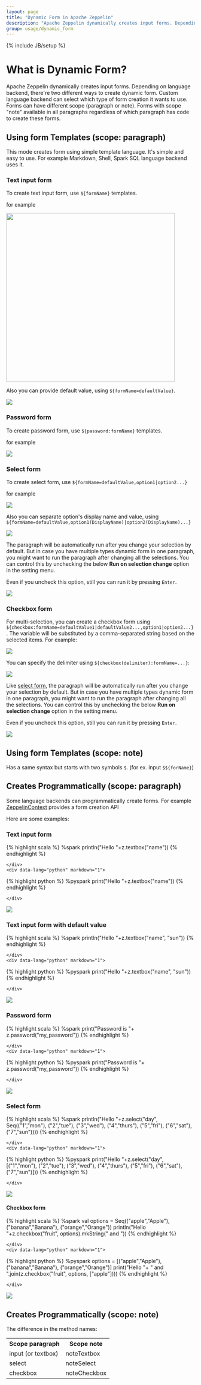 ```yaml
---
layout: page
title: "Dynamic Form in Apache Zeppelin"
description: "Apache Zeppelin dynamically creates input forms. Depending on language backend, there're two different ways to create dynamic form."
group: usage/dynamic_form 
---
```

<!--
Licensed under the Apache License, Version 2.0 (the "License");
you may not use this file except in compliance with the License.
You may obtain a copy of the License at

http://www.apache.org/licenses/LICENSE-2.0

Unless required by applicable law or agreed to in writing, software
distributed under the License is distributed on an "AS IS" BASIS,
WITHOUT WARRANTIES OR CONDITIONS OF ANY KIND, either express or implied.
See the License for the specific language governing permissions and
limitations under the License.
-->
{% include JB/setup %}

# What is Dynamic Form?

<div id="toc"></div>

Apache Zeppelin dynamically creates input forms. Depending on language backend, there're two different ways to create dynamic form.
Custom language backend can select which type of form creation it wants to use. Forms can have different scope (paragraph or note). 
Forms with scope "note" available in all paragraphs regardless of which paragraph has code to create these forms.

## Using form Templates (scope: paragraph)

This mode creates form using simple template language. It's simple and easy to use. For example Markdown, Shell, Spark SQL language backend uses it.

### Text input form

To create text input form, use `${formName}` templates.

for example

<img class="img-responsive" src="{{BASE_PATH}}/assets/themes/zeppelin/img/screenshots/form_input.png" width="450px" />


Also you can provide default value, using `${formName=defaultValue}`.

<img src="{{BASE_PATH}}/assets/themes/zeppelin/img/screenshots/form_input_default.png" />

### Password form

To create password form, use `${password:formName}` templates.

for example

<img class="img-responsive" src="{{BASE_PATH}}/assets/themes/zeppelin/img/screenshots/form_password.png" />


### Select form

To create select form, use `${formName=defaultValue,option1|option2...}`

for example

<img src="{{BASE_PATH}}/assets/themes/zeppelin/img/screenshots/form_select.png" />

Also you can separate option's display name and value, using `${formName=defaultValue,option1(DisplayName)|option2(DisplayName)...}`

<img src="{{BASE_PATH}}/assets/themes/zeppelin/img/screenshots/form_select_displayname.png" />

The paragraph will be automatically run after you change your selection by default.
But in case you have multiple types dynamic form in one paragraph, you might want to run the paragraph after changing all the selections.
You can control this by unchecking the below **Run on selection change** option in the setting menu.

Even if you uncheck this option, still you can run it by pressing `Enter`.

<img src="{{BASE_PATH}}/assets/themes/zeppelin/img/screenshots/selectForm-checkbox.png" />

### Checkbox form

For multi-selection, you can create a checkbox form using `${checkbox:formName=defaultValue1|defaultValue2...,option1|option2...}`. The variable will be substituted by a comma-separated string based on the selected items. For example:

<img src="{{BASE_PATH}}/assets/themes/zeppelin/img/screenshots/form_checkbox.png">

You can specify the delimiter using `${checkbox(delimiter):formName=...}`:

<img src="{{BASE_PATH}}/assets/themes/zeppelin/img/screenshots/form_checkbox_delimiter.png">

Like [select form](#select-form), the paragraph will be automatically run after you change your selection by default.
But in case you have multiple types dynamic form in one paragraph, you might want to run the paragraph after changing all the selections.
You can control this by unchecking the below **Run on selection change** option in the setting menu.

Even if you uncheck this option, still you can run it by pressing `Enter`.

<img src="{{BASE_PATH}}/assets/themes/zeppelin/img/screenshots/selectForm-checkbox.png" />

## Using form Templates (scope: note)

Has a same syntax but starts with two symbols `$`. (for ex. input `$${forName}`)

## Creates Programmatically (scope: paragraph)

Some language backends can programmatically create forms. For example [ZeppelinContext](../../interpreter/spark.html#zeppelincontext) provides a form creation API

Here are some examples:

### Text input form
<div class="codetabs">
    <div data-lang="scala" markdown="1">

{% highlight scala %}
%spark
println("Hello "+z.textbox("name"))
{% endhighlight %}

    </div>
    <div data-lang="python" markdown="1">

{% highlight python %}
%pyspark
print("Hello "+z.textbox("name"))
{% endhighlight %}

    </div>
</div>
<img src="{{BASE_PATH}}/assets/themes/zeppelin/img/screenshots/form_input_prog.png" />

### Text input form with default value
<div class="codetabs">
    <div data-lang="scala" markdown="1">

{% highlight scala %}
%spark
println("Hello "+z.textbox("name", "sun")) 
{% endhighlight %}

    </div>
    <div data-lang="python" markdown="1">

{% highlight python %}
%pyspark
print("Hello "+z.textbox("name", "sun"))
{% endhighlight %}

    </div>
</div>
<img src="{{BASE_PATH}}/assets/themes/zeppelin/img/screenshots/form_input_default_prog.png" />

### Password form
<div class="codetabs">
    <div data-lang="scala" markdown="1">

{% highlight scala %}
%spark
print("Password is "+ z.password("my_password"))
{% endhighlight %}

    </div>
    <div data-lang="python" markdown="1">

{% highlight python %}
%pyspark
print("Password is "+ z.password("my_password"))
{% endhighlight %}

    </div>
</div>
<img src="{{BASE_PATH}}/assets/themes/zeppelin/img/screenshots/form_password_prog.png" />

### Select form
<div class="codetabs">
    <div data-lang="scala" markdown="1">

{% highlight scala %}
%spark
println("Hello "+z.select("day", Seq(("1","mon"),
                                    ("2","tue"),
                                    ("3","wed"),
                                    ("4","thurs"),
                                    ("5","fri"),
                                    ("6","sat"),
                                    ("7","sun"))))
{% endhighlight %}

    </div>
    <div data-lang="python" markdown="1">

{% highlight python %}
%pyspark
print("Hello "+z.select("day", [("1","mon"),
                                ("2","tue"),
                                ("3","wed"),
                                ("4","thurs"),
                                ("5","fri"),
                                ("6","sat"),
                                ("7","sun")]))
{% endhighlight %}

    </div>
</div>
<img src="{{BASE_PATH}}/assets/themes/zeppelin/img/screenshots/form_select_prog.png" />

#### Checkbox form
<div class="codetabs">
    <div data-lang="scala" markdown="1">

{% highlight scala %}
%spark
val options = Seq(("apple","Apple"), ("banana","Banana"), ("orange","Orange"))
println("Hello "+z.checkbox("fruit", options).mkString(" and "))
{% endhighlight %}

    </div>
    <div data-lang="python" markdown="1">

{% highlight python %}
%pyspark
options = [("apple","Apple"), ("banana","Banana"), ("orange","Orange")]
print("Hello "+ " and ".join(z.checkbox("fruit", options, ["apple"])))
{% endhighlight %}

    </div>
</div>
<img src="{{BASE_PATH}}/assets/themes/zeppelin/img/screenshots/form_checkbox_prog.png" />

## Creates Programmatically (scope: note)

The difference in the method names:

<table class="table-configuration">
  <tr>
    <th>Scope paragraph</th>
    <th>Scope note</th>
  </tr>
  <tr>
    <td>input (or textbox)</td>
    <td>noteTextbox</td>
  </tr>
  <tr>
    <td>select</td>
    <td>noteSelect</td>
  </tr>
  <tr>
    <td>checkbox</td>
    <td>noteCheckbox</td>
  </tr>
</table>

